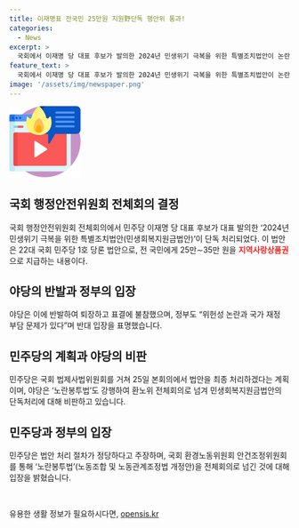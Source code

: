 ```yaml
---
title: 이재명표 전국민 25만원 지원野단독 행안위 통과!
categories:
  - News
excerpt: >
  국회에서 이재명 당 대표 후보가 발의한 2024년 민생위기 극복을 위한 특별조치법안이 논란이 되고 있다. 이 법안은 25만∼35만 원을 전국민에게 지역사랑상품권으로 지급하는 내용을 담고 있으며, 이에 반대하는 야당과 정부의 의견이 충돌하고 있다. 민주당은 과정적 정당성을 강조하며 법안을 처리하기로 했고, 25일 본회의에서 최종 처리할 계획이다. 민주당은 다른 법안인 노란봉투법도 야당의 반대 속에서 강행으로 처리하고 있어 논란이 커지고 있다.
feature_text: >
  국회에서 이재명 당 대표 후보가 발의한 2024년 민생위기 극복을 위한 특별조치법안이 논란이 되고 있다. 이 법안은 25만∼35만 원을 전국민에게 지역사랑상품권으로 지급하는 내용을 담고 있으며, 이에 반대하는 야당과 정부의 의견이 충돌하고 있다. 민주당은 과정적 정당성을 강조하며 법안을 처리하기로 했고, 25일 본회의에서 최종 처리할 계획이다. 민주당은 다른 법안인 노란봉투법도 야당의 반대 속에서 강행으로 처리하고 있어 논란이 커지고 있다.
image: '/assets/img/newspaper.png'
---
```


<p><img src="/assets/img/news.png" alt="rentncar 속보" /></p>

<h2 data-ke-size="size26">국회 행정안전위원회 전체회의 결정</h2>

<p>국회 행정안전위원회 전체회의에서 민주당 이재명 당 대표 후보가 대표 발의한 ‘2024년 민생위기 극복을 위한 특별조치법안(민생회복지원금법안)’이 단독 처리되었다. 이 법안은 22대 국회 민주당 1호 당론 법안으로, 전 국민에게 25만∼35만 원을 <b><span style="color: #ee2323;">지역사랑상품권</span></b>으로 지급하는 내용이다.</p>

<h2 data-ke-size="size26">야당의 반발과 정부의 입장</h2>

<p>야당은 이에 반발하여 퇴장하고 표결에 불참했으며, 정부도 “위헌성 논란과 국가 재정 부담 문제가 있다”며 반대 입장을 표명했습니다.</p>

<h2 data-ke-size="size26">민주당의 계획과 야당의 비판</h2>

<p>민주당은 국회 법제사법위원회를 거쳐 25일 본회의에서 법안을 최종 처리하겠다는 계획이며, 야당은 ‘노란봉투법’도 강행하여 환노위 전체회의로 넘겨 민생회복지원금법안의 단독처리에 대해 비판하고 있습니다.</p>

<h2 data-ke-size="size26">민주당과 정부의 입장</h2>

<p>민주당은 법안 처리 절차가 정당하다고 주장하며, 국회 환경노동위원회 안건조정위원회를 통해 ‘노란봉투법’(노동조합 및 노동관계조정법 개정안)을 전체회의로 넘긴 것에 대해 입장을 밝혔습니다.</p>

<p data-ke-size="size16">&nbsp;</p>
유용한 생활 정보가 필요하시다면, <a href="https://opensis.kr" rel="dofollow">opensis.kr</a>


